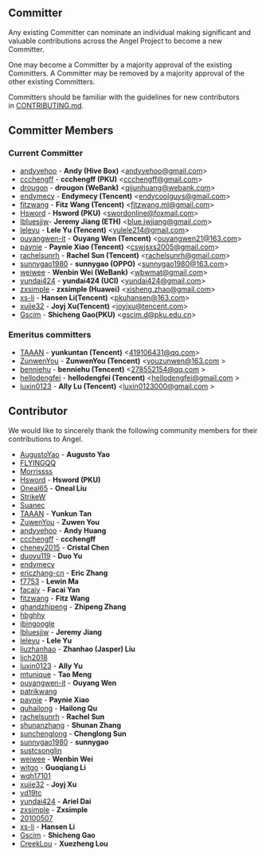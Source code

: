 ## Committer

Any existing Committer can nominate an individual making significant and valuable contributions across the Angel Project to become a new Committer. 

One may become a Committer by a majority approval of the existing Committers. A Committer may be removed by a majority approval of the other existing Committers.

Committers should be familiar with the guidelines for new contributors in [CONTRIBUTING.md](./CONTRIBUTING.md).

## Committer Members
### Current Committer
- [andyyehoo](https://github.com/andyyehoo) - **Andy (Hive Box)** <[andyyehoo@gmail.com](andyyehoo@gmail.com)>
- [ccchengff](https://github.com/ccchengff) - **ccchengff (PKU)** <[ccchengff@gmail.com](ccchengff@gmail.com)>
- [drougon](https://github.com/drougon) - **drougon (WeBank)** <[qijunhuang@webank.com](qijunhuang@webank.com)>
- [endymecy](https://github.com/endymecy) - **Endymecy (Tencent)** <[endycoolguys@gmail.com](endycoolguys@gmail.com)>
- [fitzwang](https://github.com/wangcaihua) - **Fitz Wang (Tencent)** <[fitzwang.ml@gmail.com](fitzwang.ml@gmail.com)>
- [Hsword](https://github.com/Hsword) - **Hsword (PKU)** <[swordonline@foxmail.com](swordonline@foxmail.com)>
- [lbluesjjw](https://github.com/bluesjjw)- **Jeremy Jiang (ETH)** <[blue.jwjiang@gmail.com](blue.jwjiang@gmail.com)>
- [leleyu](https://github.com/leleyu) - **Lele Yu (Tencent)** <[yulele214@gmail.com](yulele214@gmail.com)>
- [ouyangwen-it](https://github.com/ouyangwen-it) - **Ouyang Wen (Tencent)** <[ouyangwen21@163.com](ouyangwen21@163.com)>
- [paynie](https://github.com/paynie) - **Paynie Xiao (Tencent)** <[cswjsxs2005@gmail.com](cswjsxs2005@gmail.com)>
- [rachelsunrh](https://github.com/rachelsunrh) - **Rachel Sun (Tencent)** <[rachelsunrh@gmail.com](rachelsunrh@gmail.com)>
- [sunnygao1980](https://github.com/sunnygao1980) - **sunnygao (OPPO)** <[sunnygao1980@163.com](sunnygao1980@163.com)>
- [weiwee](https://github.com/weiwee) - **Wenbin Wei (WeBank)** <[wbwmat@gmail.com](wbwmat@gmail.com)>
- [yundai424](https://github.com/yundai424) - **yundai424 (UCI)** <[yundai424@gmail.com](yundai424@gmail.com)>
- [zxsimple](https://github.com/zxsimple) - **zxsimple (Huawei)** <[xisheng.zhao@gmail.com](xisheng.zhao@gmail.com)>
- [xs-li](https://github.com/xs-li) - **Hansen Li(Tencent)** <[pkuhansen@163.com](pkuhansen@163.com)>
- [xujie32](https://github.com/xujie32) - **Joyj Xu(Tencent)** <[joyjxu@tencent.com](joyjxu@tencent.com)>
- [Gscim](https://github.com/Gscim) - **Shicheng Gao(PKU)** <[gscim.d@pku.edu.cn](gscim.d@pku.edu.cn)>

### Emeritus committers 
- [TAAAN](https://github.com/TAAAN) - **yunkuntan (Tencent)** <[419106431@qq.com](419106431@qq.com)>
- [ZunwenYou](https://github.com/ZunwenYou) - **ZunwenYou (Tencent)** <[youzunwen@163.com](youzunwen@163.com) >
- [benniehu](https://github.com/benniehu) - **benniehu (Tencent)** <[278552154@qq.com](278552154@qq.com) >
- [hellodengfei](https://github.com/hellodengfei) - **hellodengfei (Tencent)** <[hellodengfei@gmail.com](hellodengfei@gmail.com) >
- [luxin0123](https://github.com/luxin0123) - **Ally Lu (Tencent)** <[luxin0123000@gmail.com](luxin0123000@gmail.com) >

## Contributor

We would like to sincerely thank the following community members for their contributions to Angel.

- [AugustoYao](https://github.com/AugustoYao) - **Augusto Yao**
- [FLYINGQQ](https://github.com/FLYINGQQ)
- [Morrissss](https://github.com/Morrissss)
- [Hsword](https://github.com/Hsword) - **Hsword (PKU)**
- [Oneal65](<https://github.com/Oneal65>) - **Oneal Liu**
- [StrikeW](https://github.com/StrikeW)
- [Suanec](https://github.com/Suanec)
- [TAAAN](https://github.com/TAAAN) - **Yunkun Tan**
- [ZuwenYou](https://github.com/ZuwenYou) - **Zuwen You**
- [andyyehoo](https://github.com/andyyehoo) - **Andy Huang**
- [ccchengff](https://github.com/ccchengff) - **ccchengff**
- [cheney2015](<https://github.com/cheney2015>) - **Cristal Chen**
- [duoyu119](https://github.com/duoyu119) - **Duo Yu**
- [endymecy](https://github.com/endymecy)
- [ericzhang-cn](https://github.com/ericzhang-cn) - **Eric Zhang**
- [f7753](https://github.com/f7753) - **Lewin Ma**
- [facaiy](https://github.com/facaiy) - **Facai Yan**
- [fitzwang](https://github.com/wangcaihua) - **Fitz Wang**
- [ghandzhipeng](https://github.com/ghandzhipeng) - **Zhipeng Zhang**
- [hbghhy](https://github.com/hbghhy)
- [ibingoogle](https://github.com/ibingoogle)
- [lbluesjjw](https://github.com/bluesjjw) - **Jeremy Jiang**
- [leleyu](https://github.com/leleyu) - **Lele Yu**
- [liuzhanhao](https://github.com/liuzhanhao) - **Zhanhao (Jasper) Liu**
- [ljch2018](https://github.com/ljch2018)
- [luxin0123](https://github.com/luxin0123) - **Ally Yu**
- [mtunique](https://github.com/mtunique) - **Tao Meng**
- [ouyangwen-it](https://github.com/ouyangwen-it) - **Ouyang Wen**
- [patrikwang](https://github.com/patrikwang)
- [paynie](https://github.com/paynie) - **Paynie Xiao**
- [quhailong](https://github.com/quhailong) - **Hailong Qu**
- [rachelsunrh](https://github.com/rachelsunrh) - **Rachel Sun**
- [shunanzhang](https://github.com/shunanzhang) - **Shunan Zhang**
- [sunchenglong](https://github.com/sunchenglong) - **Chenglong Sun**
- [sunnygao1980](https://github.com/sunnygao1980) - **sunnygao**
- [sustcsonglin](https://github.com/sustcsonglin)
- [weiwee](https://github.com/weiwee) - **Wenbin Wei**
- [witgo](https://github.com/witgo) - **Guoqiang Li**
- [wqh17101](https://github.com/wqh17101)
- [xujie32](https://github.com/xujie32) - **Joyj Xu**
- [yd19tc](https://github.com/yd19tc)
- [yundai424](https://github.com/yundai424) - **Ariel Dai**
- [zxsimple](https://github.com/zxsimple) - **Zxsimple**
- [20100507](https://github.com/20100507)
- [xs-li](https://github.com/xs-li) - **Hansen Li**
- [Gscim](https://github.com/Gscim) - **Shicheng Gao**
- [CreekLou](https://github.com/CreekLou) - **Xuezheng Lou**